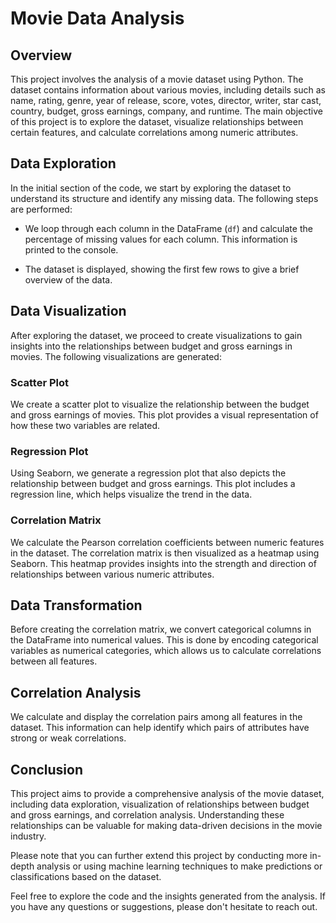 # Movie Data Analysis

## Overview

This project involves the analysis of a movie dataset using Python. The dataset contains information about various movies, including details such as name, rating, genre, year of release, score, votes, director, writer, star cast, country, budget, gross earnings, company, and runtime. The main objective of this project is to explore the dataset, visualize relationships between certain features, and calculate correlations among numeric attributes.

## Data Exploration

In the initial section of the code, we start by exploring the dataset to understand its structure and identify any missing data. The following steps are performed:

- We loop through each column in the DataFrame (`df`) and calculate the percentage of missing values for each column. This information is printed to the console.

- The dataset is displayed, showing the first few rows to give a brief overview of the data.

## Data Visualization

After exploring the dataset, we proceed to create visualizations to gain insights into the relationships between budget and gross earnings in movies. The following visualizations are generated:

### Scatter Plot

We create a scatter plot to visualize the relationship between the budget and gross earnings of movies. This plot provides a visual representation of how these two variables are related.

### Regression Plot

Using Seaborn, we generate a regression plot that also depicts the relationship between budget and gross earnings. This plot includes a regression line, which helps visualize the trend in the data.

### Correlation Matrix

We calculate the Pearson correlation coefficients between numeric features in the dataset. The correlation matrix is then visualized as a heatmap using Seaborn. This heatmap provides insights into the strength and direction of relationships between various numeric attributes. 

## Data Transformation

Before creating the correlation matrix, we convert categorical columns in the DataFrame into numerical values. This is done by encoding categorical variables as numerical categories, which allows us to calculate correlations between all features.

## Correlation Analysis

We calculate and display the correlation pairs among all features in the dataset. This information can help identify which pairs of attributes have strong or weak correlations.

## Conclusion

This project aims to provide a comprehensive analysis of the movie dataset, including data exploration, visualization of relationships between budget and gross earnings, and correlation analysis. Understanding these relationships can be valuable for making data-driven decisions in the movie industry.

Please note that you can further extend this project by conducting more in-depth analysis or using machine learning techniques to make predictions or classifications based on the dataset.

Feel free to explore the code and the insights generated from the analysis. If you have any questions or suggestions, please don't hesitate to reach out.
